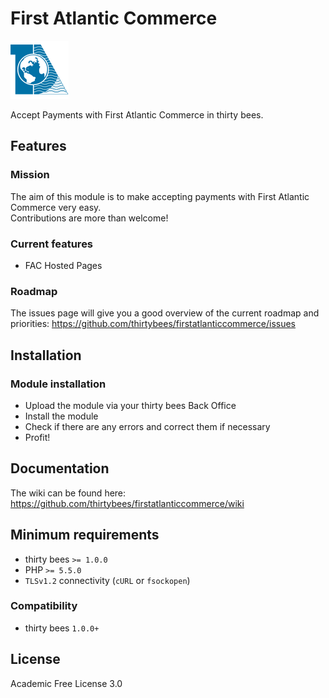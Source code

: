 # First Atlantic Commerce
![First Atlantic Commerce](/logo.png)

Accept Payments with First Atlantic Commerce in thirty bees.

## Features
### Mission
The aim of this module is to make accepting payments with First Atlantic Commerce very easy.  
Contributions are more than welcome!

### Current features
- FAC Hosted Pages

### Roadmap
The issues page will give you a good overview of the current roadmap and priorities:
https://github.com/thirtybees/firstatlanticcommerce/issues

## Installation
### Module installation
- Upload the module via your thirty bees Back Office
- Install the module
- Check if there are any errors and correct them if necessary
- Profit!

## Documentation
The wiki can be found here: https://github.com/thirtybees/firstatlanticcommerce/wiki

## Minimum requirements
- thirty bees `>= 1.0.0`
- PHP `>= 5.5.0`
- `TLSv1.2` connectivity (`cURL` or `fsockopen`)

### Compatibility
- thirty bees `1.0.0+`

## License
Academic Free License 3.0

